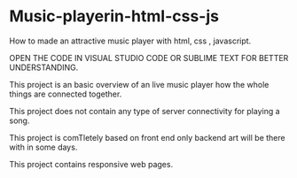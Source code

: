 # Music-playerin-html-css-js
How to made an attractive music player with html, css , javascript.

OPEN THE CODE IN VISUAL STUDIO CODE OR SUBLIME TEXT FOR BETTER UNDERSTANDING.

This project is an basic overview of an live music player how the whole things are connected together.

This project does not contain any type of server connectivity for playing a song.

This project is comTletely based on front end only backend art will be there with in some days.

This project contains responsive web pages.
